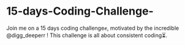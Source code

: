 # 15-days-Coding-Challenge-
Join me on a 15 days coding challenge✊, motivated by the incredible @digg_deeperr ! This challenge is all about consistent coding⏳.
